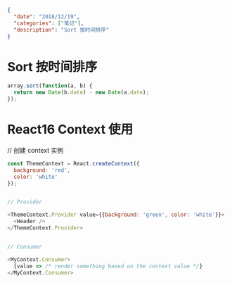 ```json data
{
  "date": "2018/12/19",
  "categories": ["笔记"],
  "description": "Sort 按时间排序"
}
```

# Sort 按时间排序

```js
array.sort(function(a, b) {
  return new Date(b.date) - new Date(a.date);
});
```

# React16 Context 使用

// 创建 context 实例

```js
const ThemeContext = React.createContext({
  background: 'red',
  color: 'white'
});


// Provider

<ThemeContext.Provider value={{background: 'green', color: 'white'}}>
  <Header />
</ThemeContext.Provider>


// Consumer

<MyContext.Consumer>
  {value => /* render something based on the context value */}
</MyContext.Consumer>

```
